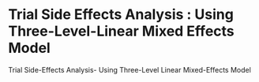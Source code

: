 # Trial Side Effects Analysis : Using Three-Level-Linear Mixed Effects Model
Trial Side-Effects Analysis- Using Three-Level Linear Mixed-Effects Model
